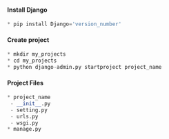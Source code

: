 #### Install Django
```python
* pip install Django='version_number'
```

#### Create project

```python
* mkdir my_projects
* cd my_projects
* python django-admin.py startproject project_name
```

#### Project Files
```python
* project_name
 - __init__.py
 - setting.py
 - urls.py
 - wsgi.py
* manage.py
```
